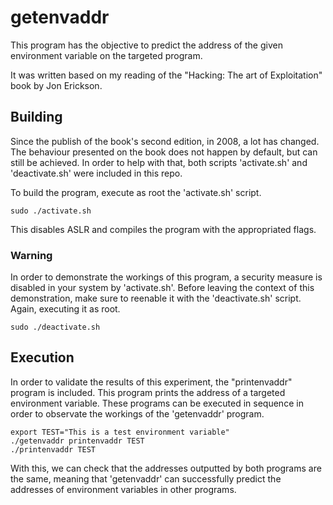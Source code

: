 # getenvaddr
This program has the objective to predict the address of the given environment variable on the targeted program.

It was written based on my reading of the "Hacking: The art of Exploitation" book by Jon Erickson.

## Building
Since the publish of the book's second edition, in 2008, a lot has changed. The behaviour presented on the book does not happen by default, but can still be achieved. In order to help with that, both scripts 'activate.sh' and 'deactivate.sh' were included in this repo.

To build the program, execute as root the 'activate.sh' script.
```
sudo ./activate.sh 
```
This disables ASLR and compiles the program with the appropriated flags.

### Warning
In order to demonstrate the workings of this program, a security measure is disabled in your system by 'activate.sh'. Before leaving the context of this demonstration, make sure to reenable it with the 'deactivate.sh' script. Again, executing it as root.
```
sudo ./deactivate.sh
```

## Execution
In order to validate the results of this experiment, the "printenvaddr" program is included. This program prints the address of a targeted environment variable. These programs can be executed in sequence in order to observate the workings of the 'getenvaddr' program. 
```
export TEST="This is a test environment variable"
./getenvaddr printenvaddr TEST
./printenvaddr TEST
```
With this, we can check that the addresses outputted by both programs are the same, meaning that 'getenvaddr' can successfully predict the addresses of environment variables in other programs.    
